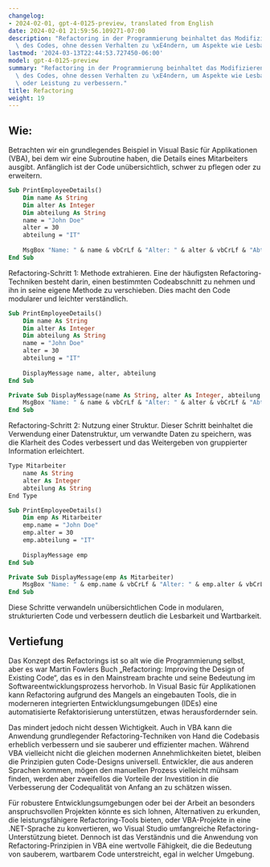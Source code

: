 ```yaml
---
changelog:
- 2024-02-01, gpt-4-0125-preview, translated from English
date: 2024-02-01 21:59:56.109271-07:00
description: "Refactoring in der Programmierung beinhaltet das Modifizieren der Struktur\
  \ des Codes, ohne dessen Verhalten zu \xE4ndern, um Aspekte wie Lesbarkeit,\u2026"
lastmod: '2024-03-13T22:44:53.727450-06:00'
model: gpt-4-0125-preview
summary: "Refactoring in der Programmierung beinhaltet das Modifizieren der Struktur\
  \ des Codes, ohne dessen Verhalten zu \xE4ndern, um Aspekte wie Lesbarkeit, Wartbarkeit\
  \ oder Leistung zu verbessern."
title: Refactoring
weight: 19
---
```


## Wie:
Betrachten wir ein grundlegendes Beispiel in Visual Basic für Applikationen (VBA), bei dem wir eine Subroutine haben, die Details eines Mitarbeiters ausgibt. Anfänglich ist der Code unübersichtlich, schwer zu pflegen oder zu erweitern.

```vb
Sub PrintEmployeeDetails()
    Dim name As String
    Dim alter As Integer
    Dim abteilung As String
    name = "John Doe"
    alter = 30
    abteilung = "IT"
    
    MsgBox "Name: " & name & vbCrLf & "Alter: " & alter & vbCrLf & "Abteilung: " & abteilung
End Sub
```

Refactoring-Schritt 1: Methode extrahieren. Eine der häufigsten Refactoring-Techniken besteht darin, einen bestimmten Codeabschnitt zu nehmen und ihn in seine eigene Methode zu verschieben. Dies macht den Code modularer und leichter verständlich.

```vb
Sub PrintEmployeeDetails()
    Dim name As String
    Dim alter As Integer
    Dim abteilung As String
    name = "John Doe"
    alter = 30
    abteilung = "IT"
    
    DisplayMessage name, alter, abteilung
End Sub

Private Sub DisplayMessage(name As String, alter As Integer, abteilung As String)
    MsgBox "Name: " & name & vbCrLf & "Alter: " & alter & vbCrLf & "Abteilung: " & abteilung
End Sub
```

Refactoring-Schritt 2: Nutzung einer Struktur. Dieser Schritt beinhaltet die Verwendung einer Datenstruktur, um verwandte Daten zu speichern, was die Klarheit des Codes verbessert und das Weitergeben von gruppierter Information erleichtert.

```vb
Type Mitarbeiter
    name As String
    alter As Integer
    abteilung As String
End Type

Sub PrintEmployeeDetails()
    Dim emp As Mitarbeiter
    emp.name = "John Doe"
    emp.alter = 30
    emp.abteilung = "IT"
    
    DisplayMessage emp
End Sub

Private Sub DisplayMessage(emp As Mitarbeiter)
    MsgBox "Name: " & emp.name & vbCrLf & "Alter: " & emp.alter & vbCrLf & "Abteilung: " & emp.abteilung
End Sub
```

Diese Schritte verwandeln unübersichtlichen Code in modularen, strukturierten Code und verbessern deutlich die Lesbarkeit und Wartbarkeit.

## Vertiefung
Das Konzept des Refactorings ist so alt wie die Programmierung selbst, aber es war Martin Fowlers Buch „Refactoring: Improving the Design of Existing Code“, das es in den Mainstream brachte und seine Bedeutung im Softwareentwicklungsprozess hervorhob. In Visual Basic für Applikationen kann Refactoring aufgrund des Mangels an eingebauten Tools, die in moderneren integrierten Entwicklungsumgebungen (IDEs) eine automatisierte Refaktorisierung unterstützen, etwas herausfordernder sein.

Das mindert jedoch nicht dessen Wichtigkeit. Auch in VBA kann die Anwendung grundlegender Refactoring-Techniken von Hand die Codebasis erheblich verbessern und sie sauberer und effizienter machen. Während VBA vielleicht nicht die gleichen modernen Annehmlichkeiten bietet, bleiben die Prinzipien guten Code-Designs universell. Entwickler, die aus anderen Sprachen kommen, mögen den manuellen Prozess vielleicht mühsam finden, werden aber zweifellos die Vorteile der Investition in die Verbesserung der Codequalität von Anfang an zu schätzen wissen.

Für robustere Entwicklungsumgebungen oder bei der Arbeit an besonders anspruchsvollen Projekten könnte es sich lohnen, Alternativen zu erkunden, die leistungsfähigere Refactoring-Tools bieten, oder VBA-Projekte in eine .NET-Sprache zu konvertieren, wo Visual Studio umfangreiche Refactoring-Unterstützung bietet. Dennoch ist das Verständnis und die Anwendung von Refactoring-Prinzipien in VBA eine wertvolle Fähigkeit, die die Bedeutung von sauberem, wartbarem Code unterstreicht, egal in welcher Umgebung.
